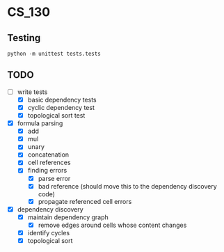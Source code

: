 # CS_130

## Testing

```
python -m unittest tests.tests
```

## TODO

- [ ] write tests
  - [x] basic dependency tests
  - [x] cyclic dependency test
  - [x] topological sort test
- [x] formula parsing
  - [x] add
  - [x] mul
  - [x] unary
  - [x] concatenation
  - [x] cell references
  - [x] finding errors
    - [x] parse error
    - [x] bad reference (should move this to the dependency discovery code)
    - [x] propagate referenced cell errors
- [x] dependency discovery
  - [x] maintain dependency graph
    - [x] remove edges around cells whose content changes
  - [x] identify cycles
  - [x] topological sort